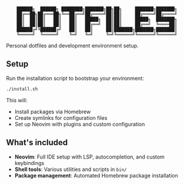 ```
    ██████╗  ██████╗ ████████╗███████╗██╗██╗     ███████╗███████╗
    ██╔══██╗██╔═══██╗╚══██╔══╝██╔════╝██║██║     ██╔════╝██╔════╝
    ██║  ██║██║   ██║   ██║   █████╗  ██║██║     █████╗  ███████╗
    ██║  ██║██║   ██║   ██║   ██╔══╝  ██║██║     ██╔══╝  ╚════██║
    ██████╔╝╚██████╔╝   ██║   ██║     ██║███████╗███████╗███████║
    ╚═════╝  ╚═════╝    ╚═╝   ╚═╝     ╚═╝╚══════╝╚══════╝╚══════╝
```

Personal dotfiles and development environment setup.

## Setup

Run the installation script to bootstrap your environment:

```bash
./install.sh
```

This will:
- Install packages via Homebrew
- Create symlinks for configuration files
- Set up Neovim with plugins and custom configuration

## What's included

- **Neovim**: Full IDE setup with LSP, autocompletion, and custom keybindings
- **Shell tools**: Various utilities and scripts in `bin/`
- **Package management**: Automated Homebrew package installation
